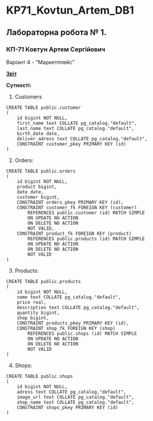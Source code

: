 # KP71_Kovtun_Artem_DB1
## Лабораторна робота № 1.

### КП-71 Ковтун Артем Сергійович

Варіант 4 - "Маркетплейс"

[**Звіт**](https://github.com/demchenkov/KP72_Demchenko_Vlad_DB1/blob/master/proto%D1%81ol_lr1.doc)

**Сутності:**
1. Customers 
```
CREATE TABLE public.customer
(
    id bigint NOT NULL,
    first_name text COLLATE pg_catalog."default",
    last_name text COLLATE pg_catalog."default",
    birth_date date,
    deliver_adress text COLLATE pg_catalog."default",
    CONSTRAINT customer_pkey PRIMARY KEY (id)
)
```
2. Orders:
```
CREATE TABLE public.orders
(
    id bigint NOT NULL,
    product bigint,
    date date,
    customer bigint,
    CONSTRAINT orders_pkey PRIMARY KEY (id),
    CONSTRAINT customer_fk FOREIGN KEY (customer)
        REFERENCES public.customer (id) MATCH SIMPLE
        ON UPDATE NO ACTION
        ON DELETE NO ACTION
        NOT VALID,
    CONSTRAINT product_fk FOREIGN KEY (product)
        REFERENCES public.products (id) MATCH SIMPLE
        ON UPDATE NO ACTION
        ON DELETE NO ACTION
        NOT VALID
)

```
3. Products:
```
CREATE TABLE public.products
(
    id bigint NOT NULL,
    name text COLLATE pg_catalog."default",
    price real,
    description text COLLATE pg_catalog."default",
    quantity bigint,
    shop bigint,
    CONSTRAINT products_pkey PRIMARY KEY (id),
    CONSTRAINT shop_fk FOREIGN KEY (shop)
        REFERENCES public.shops (id) MATCH SIMPLE
        ON UPDATE NO ACTION
        ON DELETE NO ACTION
        NOT VALID
)
```
4. Shops: 
```
CREATE TABLE public.shops
(
    id bigint NOT NULL,
    adress text COLLATE pg_catalog."default",
    image_url text COLLATE pg_catalog."default",
    shop_name text COLLATE pg_catalog."default",
    CONSTRAINT shops_pkey PRIMARY KEY (id)
)
```
